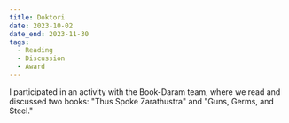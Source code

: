 ```yaml
---
title: Doktori
date: 2023-10-02
date_end: 2023-11-30
tags:
  - Reading
  - Discussion
  - Award
---
```

I participated in an activity with the Book-Daram team, where we read and discussed two books: "Thus Spoke Zarathustra" and "Guns, Germs, and Steel."